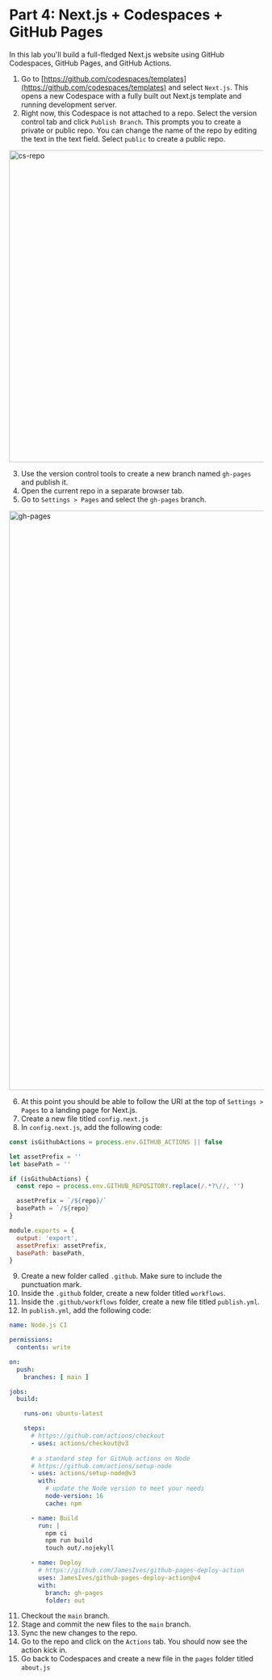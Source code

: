# Part 4: Next.js + Codespaces + GitHub Pages

In this lab you'll build a full-fledged Next.js website using GitHub Codespaces, GitHub Pages, and GitHub Actions.

1. Go to [https://github.com/codespaces/templates](https://github.com/codespaces/templates) and select `Next.js`. This opens a new Codespace with a fully built out Next.js template and running development server.
2. Right now, this Codespace is not attached to a repo. Select the version control tab and click `Publish Branch`. This prompts you to create a private or public repo. You can change the name of the repo by editing the text in the text field. Select `public` to create a public repo.

<img width="617" alt="cs-repo" src="https://github.com/mor10/github-for-the-rest-of-us/assets/1132200/dfb45251-2a6f-4725-a568-05ff9cc3c4c8">

3. Use the version control tools to create a new branch named `gh-pages` and publish it.
4. Open the current repo in a separate browser tab.
5. Go to `Settings > Pages` and select the `gh-pages` branch.

<img width="1146" alt="gh-pages" src="https://github.com/mor10/github-for-the-rest-of-us/assets/1132200/248c6e7d-d51a-48dd-b3c3-1a2b5c8ffa6a">

6. At this point you should be able to follow the URI at the top of `Settings > Pages` to a landing page for Next.js.
7. Create a new file titled `config.next.js`
8. In `config.next.js`, add the following code:

```js
const isGithubActions = process.env.GITHUB_ACTIONS || false

let assetPrefix = ''
let basePath = ''

if (isGithubActions) {
  const repo = process.env.GITHUB_REPOSITORY.replace(/.*?\//, '')

  assetPrefix = `/${repo}/`
  basePath = `/${repo}`
}

module.exports = {
  output: 'export',
  assetPrefix: assetPrefix,
  basePath: basePath,
}
```
9. Create a new folder called `.github`. Make sure to include the punctuation mark.
10. Inside the `.github` folder, create a new folder titled `workflows`.
11. Inside the `.github/workflows` folder, create a new file titled `publish.yml`.
12. In `publish.yml`, add the following code:

```yml
name: Node.js CI

permissions:
  contents: write

on:
  push:
    branches: [ main ]

jobs:
  build:

    runs-on: ubuntu-latest

    steps:
      # https://github.com/actions/checkout
      - uses: actions/checkout@v3
        
      # a standard step for GitHub actions on Node
      # https://github.com/actions/setup-node
      - uses: actions/setup-node@v3
        with:
          # update the Node version to meet your needs
          node-version: 16
          cache: npm

      - name: Build
        run: |
          npm ci
          npm run build
          touch out/.nojekyll

      - name: Deploy
        # https://github.com/JamesIves/github-pages-deploy-action
        uses: JamesIves/github-pages-deploy-action@v4
        with:
          branch: gh-pages
          folder: out
```

11. Checkout the `main` branch.
12. Stage and commit the new files to the `main` branch.
13. Sync the new changes to the repo.
14. Go to the repo and click on the `Actions` tab. You should now see the action kick in.
15. Go back to Codespaces and create a new file in the `pages` folder titled `about.js`

